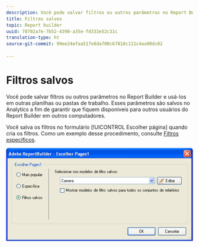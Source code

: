 ```yaml
---
description: Você pode salvar filtros ou outros parâmetros no Report Builder e usá-los em outras planilhas ou pastas de trabalho. Esses parâmetros são salvos no Analytics a fim de garantir que fiquem disponíveis para outros usuários do Report Builder em outros computadores.
title: Filtros salvos
topic: Report builder
uuid: 78702a7e-7b52-4390-a35e-fd332e52c31c
translation-type: ht
source-git-commit: 99ee24efaa517e8da700c67818c111c4aa90dc02

---
```



# Filtros salvos

Você pode salvar filtros ou outros parâmetros no Report Builder e usá-los em outras planilhas ou pastas de trabalho. Esses parâmetros são salvos no Analytics a fim de garantir que fiquem disponíveis para outros usuários do Report Builder em outros computadores.

Você salva os filtros no formulário [!UICONTROL Escolher página] quando cria os filtros. Como um exemplo desse procedimento, consulte [Filtros específicos](/help/analyze/report-builder/layout/c-filter-dimensions/t-specific-filters.md).

![](assets/choose_page_saved.png)

